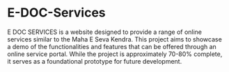 # E-DOC-Services

E DOC SERVICES is a website designed to provide a range of online services similar to the Maha E Seva Kendra. This project aims to showcase a demo of the functionalities and features that can be offered through an online service portal. While the project is approximately 70-80% complete, it serves as a foundational prototype for future development.
